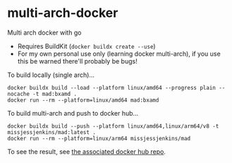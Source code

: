 # multi-arch-docker
Multi arch docker with go

- Requires BuildKit (`docker buildx create --use`)
- For my own personal use only (learning docker multi-arch), if you use this be warned there'll probably be bugs!

To build locally (single arch)…
```shell
docker buildx build --load --platform linux/amd64 --progress plain --nocache -t mad:bxamd .
docker run --rm --platform=linux/amd64 mad:bxamd
```

To build multi-arch and push to docker hub…
```shell
docker buildx build --push --platform linux/amd64,linux/arm64/v8 -t missjessjenkins/mad:latest .
docker run --rm --platform=linux/arm64 missjessjenkins/mad
```

To see the result, see [the associated docker hub repo](https://hub.docker.com/r/missjessjenkins/mad). 